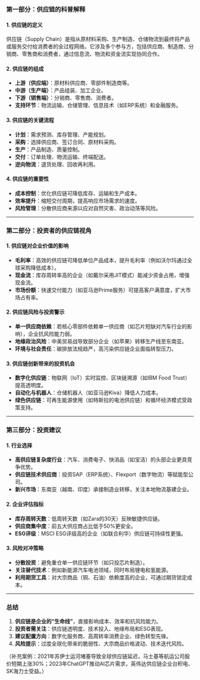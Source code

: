 ### 第一部分：供应链的科普解释

#### 1. 供应链的定义
供应链（Supply Chain）是指从原材料采购、生产制造、仓储物流到最终将产品或服务交付给消费者的全过程网络。它涉及多个参与方，包括供应商、制造商、分销商、零售商和消费者，通过信息流、物流和资金流实现协同合作。

#### 2. 供应链的组成
- **上游（供应端）**：原材料供应商、零部件制造商等。
- **中游（生产端）**：产品组装、加工企业。
- **下游（销售端）**：分销商、零售商、消费者。
- **支持环节**：物流运输、仓储管理、信息技术（如ERP系统）和金融服务。

#### 3. 供应链的关键流程
- **计划**：需求预测、库存管理、产能规划。
- **采购**：选择供应商、签订合同、原材料采购。
- **生产**：产品制造、质量控制。
- **交付**：订单处理、物流运输、终端配送。
- **逆向物流**：退货处理、回收再利用。

#### 4. 供应链的重要性
- **成本控制**：优化供应链可降低库存、运输和生产成本。
- **效率提升**：缩短交付周期，提高响应市场需求的速度。
- **风险管理**：分散供应商来源以应对自然灾害、政治动荡等风险。

---

### 第二部分：投资者的供应链视角

#### 1. 供应链对企业价值的影响
- **毛利率**：高效的供应链可降低单位产品成本，提升毛利率（例如沃尔玛通过全球采购降低成本）。
- **现金流**：库存周转率高的企业（如戴尔采用JIT模式）能减少资金占用，增强现金流。
- **市场份额**：快速交付能力（如亚马逊Prime服务）可提高客户满意度，扩大市场占有率。

#### 2. 供应链风险与投资警示
- **单一供应商依赖**：若核心零部件依赖单一供应商（如芯片短缺对汽车行业的影响），企业抗风险能力弱。
- **地缘政治风险**：中美贸易战导致部分企业（如苹果）转移生产线至东南亚。
- **环境与社会责任**：碳排放法规趋严，高污染供应链企业面临转型压力。

#### 3. 供应链创新带来的投资机会
- **数字化供应链**：物联网（IoT）实时监控、区块链溯源（如IBM Food Trust）提高透明度。
- **自动化与机器人**：仓储机器人（如亚马逊Kiva）降低人力成本。
- **绿色供应链**：可再生能源使用（如特斯拉的电池供应链）和循环经济模式受政策支持。

---

### 第三部分：投资建议

#### 1. 行业选择
- **高供应链复杂度行业**：汽车、消费电子、快消品（如宝洁）的头部企业更具竞争优势。
- **供应链技术供应商**：投资SAP（ERP系统）、Flexport（数字物流）等赋能型公司。
- **新兴市场**：东南亚（越南、印度）承接制造业转移，关注本地物流基建企业。

#### 2. 企业评估指标
- **库存周转天数**：低周转天数（如Zara的30天）反映敏捷供应链。
- **供应商集中度**：前五大供应商占比低于50%更安全。
- **ESG评级**：MSCI ESG评级高的企业（如联合利华）供应链可持续性更强。

#### 3. 风险对冲策略
- **分散投资**：避免重仓单一供应链环节（如只投芯片制造）。
- **关注替代技术**：例如新能源汽车电池领域，同时布局锂电和氢能源。
- **利用期货工具**：对大宗商品（铜、石油）依赖度高的企业，可通过期货锁定成本。

---

### 总结
1. **供应链是企业的“生命线”**，直接影响成本、效率和抗风险能力。
2. **投资者需关注**：供应链透明度、技术投入、地缘布局和ESG表现。
3. **建议配置方向**：数字化服务商、高周转率消费企业、绿色转型先锋。
4. **风险提示**：过度全球化带来的脆弱性、大宗商品价格波动、技术迭代风险。

（补充案例：2021年苏伊士运河堵塞导致全球供应链延迟，马士基等航运公司股价短期上涨30%；2023年ChatGPT推动AI芯片需求，英伟达供应链企业台积电、SK海力士受益。）